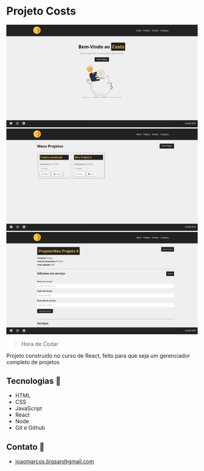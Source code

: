 # Projeto Costs

![preview](./.github/Captura%20de%20tela%202022-09-25%20003141.png)
![preview](./.github/Captura%20de%20tela%202022-09-25%20003200.png)
![preview](./.github/Captura%20de%20tela%202022-09-25%20003221.png)

>Hora de Codar

Projeto construído no curso de React, feito para que seja um gerenciador completo de projetos

## Tecnologias 👾
- HTML
- CSS
- JavaScript
- React
- Node
- Git e Github

## Contato 📃

- joaomarcos.bigsan@gmail.com
